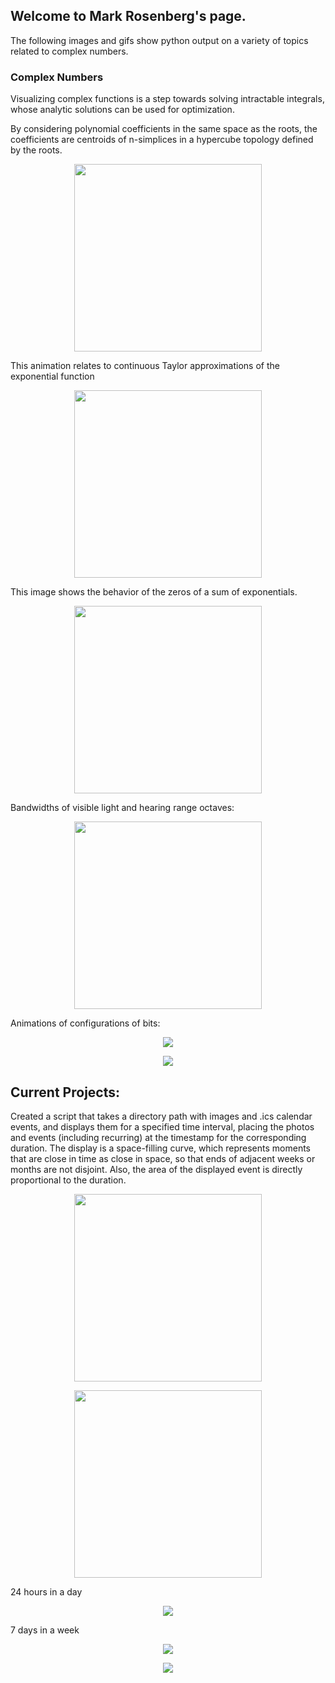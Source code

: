 ## Welcome to Mark Rosenberg's page.

The following images and gifs show python output on a variety of topics related to complex numbers.

### Complex Numbers

Visualizing complex functions is a step towards solving intractable integrals, whose analytic solutions can be used for optimization. 

By considering polynomial coefficients in the same space as the roots, the coefficients are centroids of n-simplices in a hypercube topology defined by the roots. 

<p align="center">
  <img width="300" height="300" src="https://tauself.github.io/Quartic.png">
</p>

This animation relates to continuous Taylor approximations of the exponential function 

<p align="center">
  <img width="300" height="300" src="https://tauself.github.io/ezgif-5-a17819ac3b.gif">
</p>

This image shows the behavior of the zeros of a sum of exponentials. 
<p align="center">
  <img width="300" height="300" src="https://tauself.github.io/ExpZeros2.png">
</p>

Bandwidths of visible light and hearing range octaves:
<p align="center">
  <img width="300" height="300" src="https://tauself.github.io/bandwidths.png">
</p>

Animations of configurations of bits:
<p align="center">
  <img src="https://tauself.github.io/ezgif-5-8fc1f0169b.gif">
</p>

<p align="center">
  <img src="https://tauself.github.io/ezgif-5-f107764e22.gif">
</p>

## Current Projects:

Created a script that takes a directory path with images and .ics calendar events, and displays them for a specified time interval, placing the photos and events (including recurring) at the timestamp for the corresponding duration. The display is a space-filling curve, which represents moments that are close in time as close in space, so that ends of adjacent weeks or months are not disjoint. Also, the area of the displayed event is directly proportional to the duration.


<p align="center">
  <img width="300" height="300" src="https://tauself.github.io/Unknown-838.png">
</p>
<p align="center">
  <img width="300" height="300" src="https://tauself.github.io/Unknown-850.png">
</p>

24 hours in a day
<p align="center">
  <img src="https://tauself.github.io/ezgif-2-0d206eb20c.gif">
</p>

7 days in a week
<p align="center">
  <img src="https://tauself.github.io/ezgif-1-179972c44b.gif">
</p>

<p align="center">
  <img src="https://tauself.github.io/Screen%20Shot%202018-10-12%20at%2016.39.47.png">
</p>

